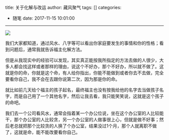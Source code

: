 title: 关于化解与改运
author: 藏风聚气
tags: []
categories:
  - 随笔
date: 2017-11-15 10:01:00
---
![](http://fs-image.pull.net.cn/17-11-15/14564750.jpg!800)



 我们大家都知道，通过风水、八字等可以看出你家庭要发生的事情和你的性格；看到问题后，通常我就告诉福主化解方法。
      
   但是从我现实中的经验可以发现，其实真正能按我所指定的方法去做的人很少，大多人都会找这样或者那样的理由，说这个不好办，那个不好办，所以就不做了。这就是你的命，你就是这个命，有人给你指出，你能不能做到或者你去不去做，完全要看你自己，我不会在去跟你说第二次，因为那是你的命。
       
   就比如前几天给个福主的孩子起名，最终福主也没有按我给他的名字去当做孩子名字，而是自己用了一个其他名字，然后让我去看，我只能笑笑说，这就是这个孩子的命吧。
        
   我们去一个公司看风水，通常会指着某一个办公位说，坐在这个办公室的人比较能干，那个办公室的人比较贪，另一个办公室的人做事很上心，但就是做不好事；然后老总就把那个比较贪的人换了个办公室，结果没过1个月，那个人就离职不做了，这就是命，能不能改要看你自己。
